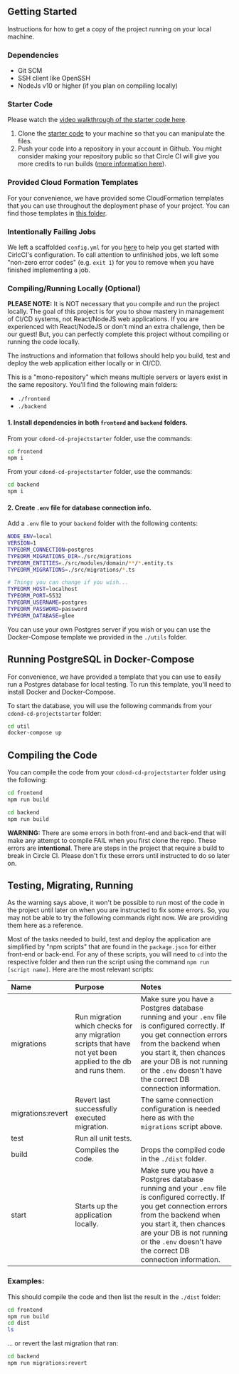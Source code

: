 ## Getting Started

Instructions for how to get a copy of the project running on your local machine.

### Dependencies

* Git SCM
* SSH client like OpenSSH
* NodeJs v10 or higher (if you plan on compiling locally)

### Starter Code

Please watch the [video walkthrough of the starter code here](https://www.youtube.com/watch?v=ODLIAe28OJk).

1. Clone the [starter code](https://github.com/udacity/rdprojectstarter) to your machine so that you can manipulate the files.
2. Push your code into a repository in your account in Github. You might consider making your repository public so that Circle CI will give you more credits to run builds ([more information here](https://circleci.com/open-source/)).

### Provided Cloud Formation Templates

For your convenience, we have provided some CloudFormation templates that you can use throughout the deployment phase of your project. You can find those templates in [this folder](https://github.com/udacity/rdprojectstarter/tree/master/.circleci/files). 

### Intentionally Failing Jobs

We left a scaffolded `config.yml` for you [here](https://github.com/udacity/rdprojectstarter/blob/master/.circleci/config.yml) to help you get started with CirlcCI's configuration. To call attention to unfinished jobs, we left some "non-zero error codes" (e.g. `exit 1`) for you to remove when you have finished implementing a job. 

### Compiling/Running Locally (Optional)

**PLEASE NOTE:** It is NOT necessary that you compile and run the project locally. The goal of this project is for you to show mastery in management of CI/CD systems, not React/NodeJS web applications. If you are experienced with React/NodeJS or don't mind an extra challenge, then be our guest! But, you can perfectly complete this project without compiling or running the code locally.

The instructions and information that follows should help you build, test and deploy the web application either locally or in CI/CD.

This is a "mono-repository" which means multiple servers or layers exist in the same repository. You'll find the following main folders:

- `./frontend`
- `./backend`

#### 1. Install dependencies in both `frontend` and `backend` folders.

From your `cdond-cd-projectstarter` folder, use the commands:
```bash
cd frontend
npm i
```
From your `cdond-cd-projectstarter` folder, use the commands:
```bash
cd backend
npm i
```

#### 2. Create `.env` file for database connection info.

Add a `.env` file to your `backend` folder with the following contents:

```bash
NODE_ENV=local
VERSION=1
TYPEORM_CONNECTION=postgres
TYPEORM_MIGRATIONS_DIR=./src/migrations
TYPEORM_ENTITIES=./src/modules/domain/**/*.entity.ts
TYPEORM_MIGRATIONS=./src/migrations/*.ts

# Things you can change if you wish...
TYPEORM_HOST=localhost
TYPEORM_PORT=5532
TYPEORM_USERNAME=postgres
TYPEORM_PASSWORD=password
TYPEORM_DATABASE=glee
```

You can use your own Postgres server if you wish or you can use the Docker-Compose template we provided in the `./utils` folder.

## Running PostgreSQL in Docker-Compose

For convenience, we have provided a template that you can use to easily run a Postgres database for local testing. To run this template, you'll need to install Docker and Docker-Compose.

To start the database, you will use the following commands from your `cdond-cd-projectstarter` folder:
```bash
cd util
docker-compose up
```

## Compiling the Code

You can compile the code from your `cdond-cd-projectstarter` folder using the following:
```bash
cd frontend
npm run build
```

```bash
cd backend
npm run build
```

**WARNING:** There are some errors in both front-end and back-end that will make any attempt to compile FAIL when you first clone the repo. These errors are **intentional**. There are steps in the project that require a build to break in Circle CI. Please don't fix these errors until instructed to do so later on.

## Testing, Migrating, Running

As the warning says above, it won't be possible to run most of the code in the project until later on when you are instructed to fix some errors. So, you may not be able to try the following commands right now. We are providing them here as a reference.

Most of the tasks needed to build, test and deploy the application are simplified by "npm scripts" that are found in the `package.json` for either front-end or back-end. For any of these scripts, you will need to `cd` into the respective folder and then run the script using the command `npm run [script name]`. Here are the most relevant scripts:

| Name | Purpose | Notes | 
| :-- | :-- | :-- |
| migrations | Run migration which checks for any migration scripts that have not yet been applied to the db and runs them. |Make sure you have a Postgres database running and your `.env` file is configured correctly. If you get connection errors from the backend when you start it, then chances are your DB is not running or the `.env` doesn't have the correct DB connection information. |
| migrations:revert | Revert last successfully executed migration. | The same connection configuration is needed here as with the `migrations` script above. |
| test | Run all unit tests. | |
| build | Compiles the code. | Drops the compiled code in the `./dist` folder. |
| start | Starts up the application locally. | Make sure you have a Postgres database running and your `.env` file is configured correctly. If you get connection errors from the backend when you start it, then chances are your DB is not running or the `.env` doesn't have the correct DB connection information.|

### Examples:

This should compile the code and then list the result in the `./dist` folder:

```bash
cd frontend
npm run build
cd dist
ls
```

... or revert the last migration that ran:

```bash
cd backend
npm run migrations:revert
```

